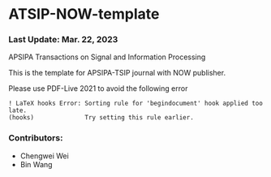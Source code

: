 # ATSIP-NOW-template

### Last Update: Mar. 22, 2023

APSIPA Transactions on Signal and Information Processing

This is the template for APSIPA-TSIP journal with NOW publisher.

Please use PDF-Live 2021 to avoid the following error

```
! LaTeX hooks Error: Sorting rule for 'begindocument' hook applied too late.
(hooks)              Try setting this rule earlier.
```


### Contributors: 
- Chengwei Wei
- Bin Wang
